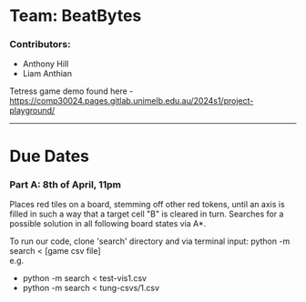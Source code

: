 # Team: BeatBytes
### Contributors:
* Anthony Hill
* Liam Anthian

Tetress game demo found here - https://comp30024.pages.gitlab.unimelb.edu.au/2024s1/project-playground/

---
# Due Dates
### Part A: 8th of April, 11pm

Places red tiles on a board, stemming off other red tokens, until an axis is filled in such a way that a target cell "B"
is cleared in turn. Searches for a possible solution in all following board states via A*.

To run our code, clone 'search' directory and via terminal input:       python -m search < [game csv file]      
e.g.
* python -m search < test-vis1.csv
* python -m search < tung-csvs/1.csv
